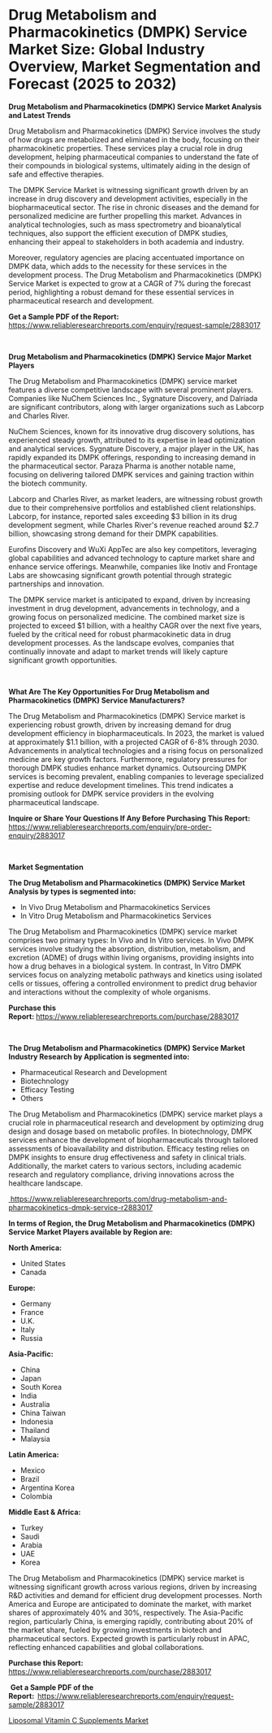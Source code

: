<p><h1>Drug Metabolism and Pharmacokinetics (DMPK) Service Market Size: Global Industry Overview, Market Segmentation and Forecast (2025 to 2032)</h1></p><p><strong>Drug Metabolism and Pharmacokinetics (DMPK) Service Market Analysis and Latest Trends</strong></p>
<p><p>Drug Metabolism and Pharmacokinetics (DMPK) Service involves the study of how drugs are metabolized and eliminated in the body, focusing on their pharmacokinetic properties. These services play a crucial role in drug development, helping pharmaceutical companies to understand the fate of their compounds in biological systems, ultimately aiding in the design of safe and effective therapies. </p><p>The DMPK Service Market is witnessing significant growth driven by an increase in drug discovery and development activities, especially in the biopharmaceutical sector. The rise in chronic diseases and the demand for personalized medicine are further propelling this market. Advances in analytical technologies, such as mass spectrometry and bioanalytical techniques, also support the efficient execution of DMPK studies, enhancing their appeal to stakeholders in both academia and industry.</p><p>Moreover, regulatory agencies are placing accentuated importance on DMPK data, which adds to the necessity for these services in the development process. The Drug Metabolism and Pharmacokinetics (DMPK) Service Market is expected to grow at a CAGR of 7% during the forecast period, highlighting a robust demand for these essential services in pharmaceutical research and development.</p></p>
<p><strong>Get a Sample PDF of the Report:&nbsp;</strong> <a href="https://www.reliableresearchreports.com/enquiry/request-sample/2883017?utm_campaign=2233&utm_medium=2&utm_source=Github&utm_content=ia&utm_term=13032025&utm_id=drug-metabolism-and-pharmacokinetics-dmpk-service">https://www.reliableresearchreports.com/enquiry/request-sample/2883017</a></p>
<p>&nbsp;</p>
<p><strong>Drug Metabolism and Pharmacokinetics (DMPK) Service Major Market Players</strong></p>
<p><p>The Drug Metabolism and Pharmacokinetics (DMPK) service market features a diverse competitive landscape with several prominent players. Companies like NuChem Sciences Inc., Sygnature Discovery, and Dalriada are significant contributors, along with larger organizations such as Labcorp and Charles River.</p><p>NuChem Sciences, known for its innovative drug discovery solutions, has experienced steady growth, attributed to its expertise in lead optimization and analytical services. Sygnature Discovery, a major player in the UK, has rapidly expanded its DMPK offerings, responding to increasing demand in the pharmaceutical sector. Paraza Pharma is another notable name, focusing on delivering tailored DMPK services and gaining traction within the biotech community.</p><p>Labcorp and Charles River, as market leaders, are witnessing robust growth due to their comprehensive portfolios and established client relationships. Labcorp, for instance, reported sales exceeding $3 billion in its drug development segment, while Charles River's revenue reached around $2.7 billion, showcasing strong demand for their DMPK capabilities.</p><p>Eurofins Discovery and WuXi AppTec are also key competitors, leveraging global capabilities and advanced technology to capture market share and enhance service offerings. Meanwhile, companies like Inotiv and Frontage Labs are showcasing significant growth potential through strategic partnerships and innovation.</p><p>The DMPK service market is anticipated to expand, driven by increasing investment in drug development, advancements in technology, and a growing focus on personalized medicine. The combined market size is projected to exceed $1 billion, with a healthy CAGR over the next five years, fueled by the critical need for robust pharmacokinetic data in drug development processes. As the landscape evolves, companies that continually innovate and adapt to market trends will likely capture significant growth opportunities.</p></p>
<p>&nbsp;</p>
<p><strong>What Are The Key Opportunities For Drug Metabolism and Pharmacokinetics (DMPK) Service Manufacturers?</strong></p>
<p><p>The Drug Metabolism and Pharmacokinetics (DMPK) Service market is experiencing robust growth, driven by increasing demand for drug development efficiency in biopharmaceuticals. In 2023, the market is valued at approximately $1.1 billion, with a projected CAGR of 6-8% through 2030. Advancements in analytical technologies and a rising focus on personalized medicine are key growth factors. Furthermore, regulatory pressures for thorough DMPK studies enhance market dynamics. Outsourcing DMPK services is becoming prevalent, enabling companies to leverage specialized expertise and reduce development timelines. This trend indicates a promising outlook for DMPK service providers in the evolving pharmaceutical landscape.</p></p>
<p><strong>Inquire or Share Your Questions If Any Before Purchasing This Report:</strong> <a href="https://www.reliableresearchreports.com/enquiry/pre-order-enquiry/2883017?utm_campaign=2233&utm_medium=2&utm_source=Github&utm_content=ia&utm_term=13032025&utm_id=drug-metabolism-and-pharmacokinetics-dmpk-service">https://www.reliableresearchreports.com/enquiry/pre-order-enquiry/2883017</a></p>
<p>&nbsp;</p>
<p><strong>Market Segmentation</strong></p>
<p><strong>The Drug Metabolism and Pharmacokinetics (DMPK) Service Market Analysis by types is segmented into:</strong></p>
<p><ul><li>In Vivo Drug Metabolism and Pharmacokinetics Services</li><li>In Vitro Drug Metabolism and Pharmacokinetics Services</li></ul></p>
<p><p>The Drug Metabolism and Pharmacokinetics (DMPK) service market comprises two primary types: In Vivo and In Vitro services. In Vivo DMPK services involve studying the absorption, distribution, metabolism, and excretion (ADME) of drugs within living organisms, providing insights into how a drug behaves in a biological system. In contrast, In Vitro DMPK services focus on analyzing metabolic pathways and kinetics using isolated cells or tissues, offering a controlled environment to predict drug behavior and interactions without the complexity of whole organisms.</p></p>
<p><strong>Purchase this Report:&nbsp;</strong><a href="https://www.reliableresearchreports.com/purchase/2883017?utm_campaign=2233&utm_medium=2&utm_source=Github&utm_content=ia&utm_term=13032025&utm_id=drug-metabolism-and-pharmacokinetics-dmpk-service">https://www.reliableresearchreports.com/purchase/2883017</a></p>
<p>&nbsp;</p>
<p><strong>The Drug Metabolism and Pharmacokinetics (DMPK) Service Market Industry Research by Application is segmented into:</strong></p>
<p><ul><li>Pharmaceutical Research and Development</li><li>Biotechnology</li><li>Efficacy Testing</li><li>Others</li></ul></p>
<p><p>The Drug Metabolism and Pharmacokinetics (DMPK) service market plays a crucial role in pharmaceutical research and development by optimizing drug design and dosage based on metabolic profiles. In biotechnology, DMPK services enhance the development of biopharmaceuticals through tailored assessments of bioavailability and distribution. Efficacy testing relies on DMPK insights to ensure drug effectiveness and safety in clinical trials. Additionally, the market caters to various sectors, including academic research and regulatory compliance, driving innovations across the healthcare landscape.</p></p>
<p><a href="https://www.reliableresearchreports.com/drug-metabolism-and-pharmacokinetics-dmpk-service-r2883017?utm_campaign=2233&utm_medium=2&utm_source=Github&utm_content=ia&utm_term=13032025&utm_id=drug-metabolism-and-pharmacokinetics-dmpk-service">&nbsp;https://www.reliableresearchreports.com/drug-metabolism-and-pharmacokinetics-dmpk-service-r2883017</a></p>
<p><strong>In terms of Region, the Drug Metabolism and Pharmacokinetics (DMPK) Service Market Players available by Region are:</strong></p>
<p>
    <p> <strong> North America: </strong>
        <ul>
            <li>United States</li>
            <li>Canada</li>
        </ul>
        </p> 
    <p> <strong> Europe: </strong>
        <ul>
            <li>Germany</li>
            <li>France</li>
            <li>U.K.</li>
            <li>Italy</li>
            <li>Russia</li>
        </ul>
        </p> 
    <p> <strong> Asia-Pacific: </strong>
        <ul>
            <li>China</li>
            <li>Japan</li>
            <li>South Korea</li>
            <li>India</li>
            <li>Australia</li>
            <li>China Taiwan</li>
            <li>Indonesia</li>
            <li>Thailand</li>
            <li>Malaysia</li>
        </ul>
        </p> 
    <p> <strong> Latin America: </strong>
        <ul>
            <li>Mexico</li>
            <li>Brazil</li>
            <li>Argentina Korea</li>
            <li>Colombia</li>
        </ul>
        </p> 
    <p> <strong> Middle East & Africa: </strong>
        <ul>
            <li>Turkey</li>
            <li>Saudi</li>
            <li>Arabia</li>
            <li>UAE</li>
            <li>Korea</li>
        </ul>
    </p>
    </p>
<p><p>The Drug Metabolism and Pharmacokinetics (DMPK) service market is witnessing significant growth across various regions, driven by increasing R&D activities and demand for efficient drug development processes. North America and Europe are anticipated to dominate the market, with market shares of approximately 40% and 30%, respectively. The Asia-Pacific region, particularly China, is emerging rapidly, contributing about 20% of the market share, fueled by growing investments in biotech and pharmaceutical sectors. Expected growth is particularly robust in APAC, reflecting enhanced capabilities and global collaborations.</p></p>
<p><strong>Purchase this Report: </strong><a href="https://www.reliableresearchreports.com/purchase/2883017?utm_campaign=2233&utm_medium=2&utm_source=Github&utm_content=ia&utm_term=13032025&utm_id=drug-metabolism-and-pharmacokinetics-dmpk-service">https://www.reliableresearchreports.com/purchase/2883017</a></p>
<p>&nbsp;<strong>Get a Sample PDF of the Report:&nbsp;&nbsp;</strong><a href="https://www.reliableresearchreports.com/enquiry/request-sample/2883017?utm_campaign=2233&utm_medium=2&utm_source=Github&utm_content=ia&utm_term=13032025&utm_id=drug-metabolism-and-pharmacokinetics-dmpk-service">https://www.reliableresearchreports.com/enquiry/request-sample/2883017</a></p>
<p><strong></strong></p>
<p><p><a href="https://github.com/NarcisoFerry/Market-Research-Report-List-1/blob/main/liposomal-vitamin-c-supplements-market.md?utm_campaign=2233&utm_medium=2&utm_source=Github&utm_content=ia&utm_term=13032025&utm_id=drug-metabolism-and-pharmacokinetics-dmpk-service">Liposomal Vitamin C Supplements Market</a></p></p>